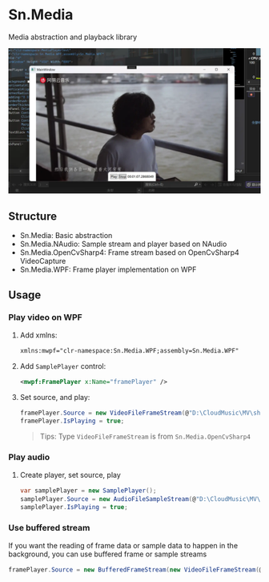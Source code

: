 # Sn.Media

Media abstraction and playback library

![Demo](/assets/demo.webp)


## Structure

- Sn.Media: Basic abstraction
- Sn.Media.NAudio: Sample stream and player based on NAudio
- Sn.Media.OpenCvSharp4: Frame stream based on OpenCvSharp4 VideoCapture
- Sn.Media.WPF: Frame player implementation on WPF



## Usage

### Play video on WPF

1. Add xmlns:

    ```xml
    xmlns:mwpf="clr-namespace:Sn.Media.WPF;assembly=Sn.Media.WPF"
    ```

2. Add `SamplePlayer` control:

    ```xml
    <mwpf:FramePlayer x:Name="framePlayer" />
    ```

3. Set source, and play:
    ```csharp
    framePlayer.Source = new VideoFileFrameStream(@"D:\CloudMusic\MV\shanqiu.mp4");
    framePlayer.IsPlaying = true;

    ```

    > Tips: Type `VideoFileFrameStream` is from `Sn.Media.OpenCvSharp4`


### Play audio

1. Create player, set source, play

    ```csharp
    var samplePlayer = new SamplePlayer();
    samplePlayer.Source = new AudioFileSampleStream(@"D:\CloudMusic\MV\shanqiu.mp4");
    samplePlayer.IsPlaying = true;
    ```

### Use buffered stream

If you want the reading of frame data or sample data to happen in the background, you can use buffered frame or sample streams

```c#
framePlayer.Source = new BufferedFrameStream(new VideoFileFrameStream(@"D:\CloudMusic\MV\shanqiu.mp4"));
```